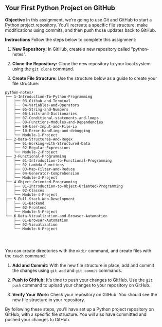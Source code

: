 ## Your First Python Project on GitHub

**Objective**
In this assignment, we're going to use Git and GitHub to start a Python project repository. You'll recreate a specific file structure, make modifications using commits, and then push those updates back to GitHub. 

**Instructions**
Follow the steps below to complete this assignment:

1. **New Repository:** In GitHub, create a new repository called "python-notes".

2. **Clone the Repository:** Clone the new repository to your local system using the `git clone` command.

3. **Create File Structure:** Use the structure below as a guide to create your file structure:

```
python-notes/
├── 1-Introduction-To-Python-Programming
│   ├── 03-Github-and-Terminal
│   ├── 04-Variables-and-Operators
│   ├── 05-String-and-Numbers
│   ├── 06-Lists-and-Dictionaries
│   ├── 07-Conditional-statements-and-loops
│   ├── 08-Functions-Modules-and-Dependencies
│   ├── 09-User-Input-and-File-io
│   ├── 10-Error-handling-and-debugging
│   └── Module-1-Project
├── 2-Data-Structures-And-Regex
│   ├── 01-Working-with-Structured-Data
│   ├── 02-Regular-Expressions
│   └── Module-2-Project
├── 3-Functional-Programming
│   ├── 01-Introduction-to-Functional-Programming
│   ├── 02-Lambda-Functions
│   ├── 03-Map-Filter-and-Reduce
│   ├── 04-Generator-Comprehension
│   └── Module-3-Project
├── 4-Object-Oriented-Programming
│   ├── 01-Introduction-to-Object-Oriented-Programming
│   ├── 02-Classes
│   └── Module-4-Project
├── 5-Full-Stack-Web-Development
│   ├── 01-Backend
│   ├── 02-Frontend
│   └── Module-5-Project
└── 6-Data-Vizualization-and-Browser-Automation
    ├── 01-Browser-Automation
    ├── 02-Visualization
    └── Module-6-Project




```
You can create directories with the `mkdir` command, and create files with the `touch` command.

1. **Add and Commit:** With the new file structure in place, add and commit the changes using `git add` and `git commit` commands.

2. **Push to GitHub:** It's time to push your changes to GitHub. Use the `git push` command to upload your changes to your repository on GitHub.

3. **Verify Your Work:** Check your repository on GitHub. You should see the new file structure in your repository.

By following these steps, you'll have set up a Python project repository on GitHub, with a specific file structure. You will also have committed and pushed your changes to GitHub.